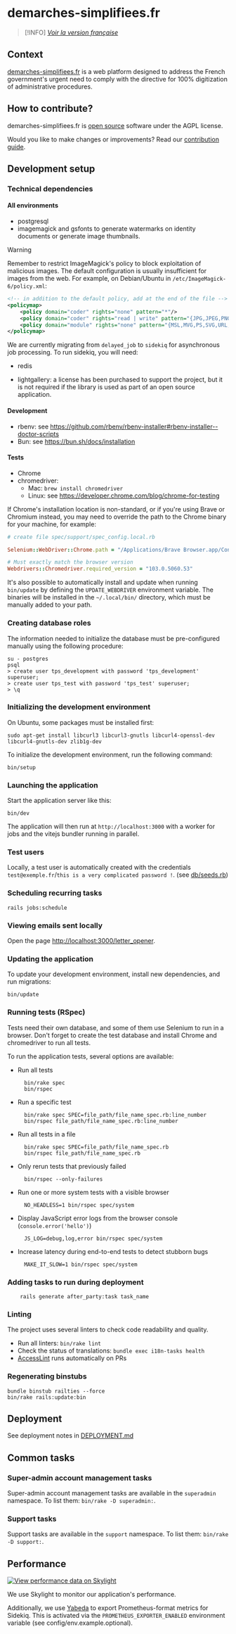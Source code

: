 # demarches-simplifiees.fr

> [!INFO]
> *[Voir la version française](demarches-simplifiees.fr/README.fr.md)*

## Context

[demarches-simplifiees.fr](https://www.demarches-simplifiees.fr) is a web platform designed to address the French government's urgent need to comply with the directive for 100% digitization of administrative procedures.

## How to contribute?

demarches-simplifiees.fr is [open source](https://en.wikipedia.org/wiki/Open-source_software) software under the AGPL license.

Would you like to make changes or improvements? Read our [contribution guide](CONTRIBUTING.md).

## Development setup

### Technical dependencies

#### All environments

- postgresql
- imagemagick and gsfonts to generate watermarks on identity documents or generate image thumbnails.

> [!WARNING]
> Remember to restrict ImageMagick's policy to block exploitation of malicious images.
> The default configuration is usually insufficient for images from the web.
> For example, on Debian/Ubuntu in `/etc/ImageMagick-6/policy.xml`:

```xml
<!-- in addition to the default policy, add at the end of the file -->
<policymap>
    <policy domain="coder" rights="none" pattern="*"/>
    <policy domain="coder" rights="read | write" pattern="{JPG,JPEG,PNG,JSON}"/>
    <policy domain="module" rights="none" pattern="{MSL,MVG,PS,SVG,URL,XPS}"/>
</policymap>
```

We are currently migrating from `delayed_job` to `sidekiq` for asynchronous job processing.
To run sidekiq, you will need:

- redis

- lightgallery: a license has been purchased to support the project, but it is not required if the library is used as part of an open source application.

#### Development

- rbenv: see https://github.com/rbenv/rbenv-installer#rbenv-installer--doctor-scripts
- Bun: see https://bun.sh/docs/installation

#### Tests

- Chrome
- chromedriver:
  * Mac: `brew install chromedriver`
  * Linux: see https://developer.chrome.com/blog/chrome-for-testing

If Chrome's installation location is non-standard, or if you're using Brave or Chromium instead,
you may need to override the path to the Chrome binary for your machine, for example:

```ruby
# create file spec/support/spec_config.local.rb

Selenium::WebDriver::Chrome.path = "/Applications/Brave Browser.app/Contents/MacOS/Brave Browser"

# Must exactly match the browser version
Webdrivers::Chromedriver.required_version = "103.0.5060.53"
```

It's also possible to automatically install and update when running `bin/update` by defining the `UPDATE_WEBDRIVER` environment variable. The binaries will be installed in the `~/.local/bin/` directory, which must be manually added to your path.

### Creating database roles

The information needed to initialize the database must be pre-configured manually using the following procedure:

    su - postgres
    psql
    > create user tps_development with password 'tps_development' superuser;
    > create user tps_test with password 'tps_test' superuser;
    > \q


### Initializing the development environment

On Ubuntu, some packages must be installed first:

    sudo apt-get install libcurl3 libcurl3-gnutls libcurl4-openssl-dev libcurl4-gnutls-dev zlib1g-dev

To initialize the development environment, run the following command:

    bin/setup

### Launching the application

Start the application server like this:

    bin/dev

The application will then run at `http://localhost:3000` with a worker for jobs and the vitejs bundler running in parallel.

### Test users

Locally, a test user is automatically created with the credentials `test@exemple.fr`/`this is a very complicated password !`. (see [db/seeds.rb](https://github.com/betagouv/demarches-simplifiees.fr/blob/dev/db/seeds.rb))

### Scheduling recurring tasks

    rails jobs:schedule

### Viewing emails sent locally

Open the page [http://localhost:3000/letter_opener](http://localhost:3000/letter_opener).

### Updating the application

To update your development environment, install new dependencies, and run migrations:

    bin/update

### Running tests (RSpec)

Tests need their own database, and some of them use Selenium to run in a browser. Don't forget to create the test database and install Chrome and chromedriver to run all tests.

To run the application tests, several options are available:

- Run all tests

        bin/rake spec
        bin/rspec

- Run a specific test

        bin/rake spec SPEC=file_path/file_name_spec.rb:line_number
        bin/rspec file_path/file_name_spec.rb:line_number

- Run all tests in a file

        bin/rake spec SPEC=file_path/file_name_spec.rb
        bin/rspec file_path/file_name_spec.rb

- Only rerun tests that previously failed

        bin/rspec --only-failures

- Run one or more system tests with a visible browser

        NO_HEADLESS=1 bin/rspec spec/system

- Display JavaScript error logs from the browser console (`console.error('hello')`)

        JS_LOG=debug,log,error bin/rspec spec/system

- Increase latency during end-to-end tests to detect stubborn bugs

        MAKE_IT_SLOW=1 bin/rspec spec/system

### Adding tasks to run during deployment

        rails generate after_party:task task_name

### Linting

The project uses several linters to check code readability and quality.

- Run all linters: `bin/rake lint`
- Check the status of translations: `bundle exec i18n-tasks health`
- [AccessLint](http://accesslint.com/) runs automatically on PRs

### Regenerating binstubs

    bundle binstub railties --force
    bin/rake rails:update:bin

## Deployment

See deployment notes in [DEPLOYMENT.md](doc/DEPLOYMENT.md)

## Common tasks

### Super-admin account management tasks

Super-admin account management tasks are available in the `superadmin` namespace.
To list them: `bin/rake -D superadmin:`.

### Support tasks

Support tasks are available in the `support` namespace.
To list them: `bin/rake -D support:`.

## Performance

[![View performance data on Skylight](https://badges.skylight.io/status/zAvWTaqO0mu1.svg)](https://oss.skylight.io/app/applications/zAvWTaqO0mu1)

We use Skylight to monitor our application's performance.

Additionally, we use [Yabeda](https://github.com/yabeda-rb/yabeda) to export Prometheus-format metrics for Sidekiq. This is activated via the `PROMETHEUS_EXPORTER_ENABLED` environment variable (see config/env.example.optional).
